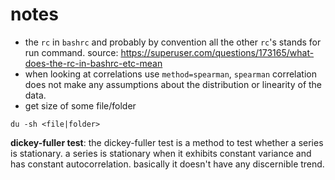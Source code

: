 # notes

- the `rc` in `bashrc` and probably by convention all the other `rc`'s stands for run command.
    source: https://superuser.com/questions/173165/what-does-the-rc-in-bashrc-etc-mean
- when looking at correlations use `method=spearman`, `spearman` correlation does not make any assumptions about the distribution or linearity of the data.
- get size of some file/folder
```
du -sh <file|folder>
```

**dickey-fuller test**: 
the dickey-fuller test is a method to test whether a series is stationary.
a series is stationary when it exhibits constant variance and has constant autocorrelation.
basically it doesn't have any discernible trend.

